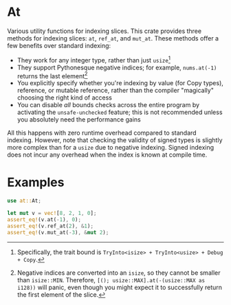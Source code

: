# At

Various utility functions for indexing slices.
This crate provides three methods for indexing slices: `at`, `ref_at`, and `mut_at`.
These methods offer a few benefits over standard indexing:
- They work for any integer type, rather than just `usize`[^0]
- They support Pythonesque negative indices; for example, `nums.at(-1)` returns the last element[^1]
- You explicitly specify whether you're indexing by value (for Copy types), reference, or mutable reference,
  rather than the compiler "magically" choosing the right kind of access
- You can disable *all* bounds checks across the entire program by activating the `unsafe-unchecked` feature;
  this is not recommended unless you absolutely need the performance gains

All this happens with zero runtime overhead compared to standard indexing.
However, note that checking the validity of signed types is slightly more complex
than for a `usize` due to negative indexing. Signed indexing does not incur any
overhead when the index is known at compile time.

# Examples
```rs
use at::At;

let mut v = vec![8, 2, 1, 0];
assert_eq!(v.at(-1), 0);
assert_eq!(v.ref_at(2), &1);
assert_eq!(v.mut_at(-3), &mut 2);
```

[^0]: Specifically, the trait bound is `TryInto<isize> + TryInto<usize> + Debug + Copy`.
[^1]: Negative indices are converted into an `isize`, so they cannot be smaller than `isize::MIN`.
     Therefore, `[(); usize::MAX].at(-(usize::MAX as i128))` will panic, even though you might
     expect it to successfully return the first element of the slice.